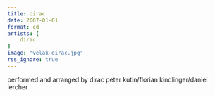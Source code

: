 ```yaml
---
title: dirac
date: 2007-01-01
format: cd
artists: [
    dirac
]
image: "velak-dirac.jpg"
rss_ignore: true
---
```

performed and arranged by dirac
peter kutin/florian kindlinger/daniel lercher

